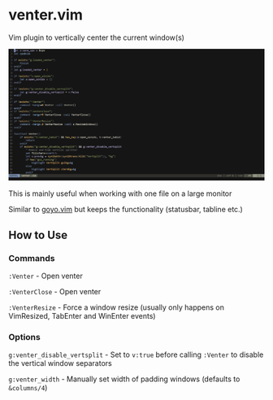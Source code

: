 # venter.vim

Vim plugin to vertically center the current window(s)

![](demo.gif)

This is mainly useful when working with one file on a large monitor

Similar to [goyo.vim](https://github.com/junegunn/goyo.vim) but keeps the functionality (statusbar, tabline etc.)

## How to Use

### Commands

`:Venter` - Open venter

`:VenterClose` - Open venter

`:VenterResize` - Force a window resize (usually only happens on VimResized, TabEnter and WinEnter events)

### Options

`g:venter_disable_vertsplit` - Set to `v:true` before calling `:Venter` to disable the vertical window separators

`g:venter_width` - Manually set width of padding windows (defaults to `&columns/4`)
